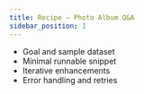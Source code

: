 ```yaml
---
title: Recipe — Photo Album Q&A
sidebar_position: 1
---
```


- Goal and sample dataset
- Minimal runnable snippet
- Iterative enhancements
- Error handling and retries
